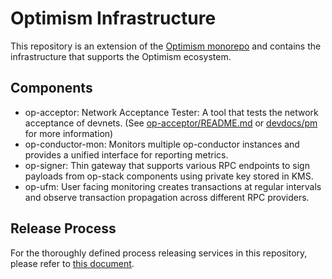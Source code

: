 # Optimism Infrastructure

This repository is an extension of the [Optimism monorepo](https://github.com/ethereum-optimism/optimism) and contains the infrastructure that supports the Optimism ecosystem.

## Components
- op-acceptor: Network Acceptance Tester: A tool that tests the network acceptance of devnets. (See [op-acceptor/README.md](./op-acceptor/README.md) or [devdocs/pm](https://devdocs.optimism.io/pm/acceptance-testing.html) for more information)
- op-conductor-mon: Monitors multiple op-conductor instances and provides a unified interface for reporting metrics.
- op-signer: Thin gateway that supports various RPC endpoints to sign payloads from op-stack components using private key stored in KMS.
- op-ufm: User facing monitoring creates transactions at regular intervals and observe transaction propagation across different RPC providers.

## Release Process

For the thoroughly defined process releasing services in this repository, please refer to [this document](./RELEASE.md).
